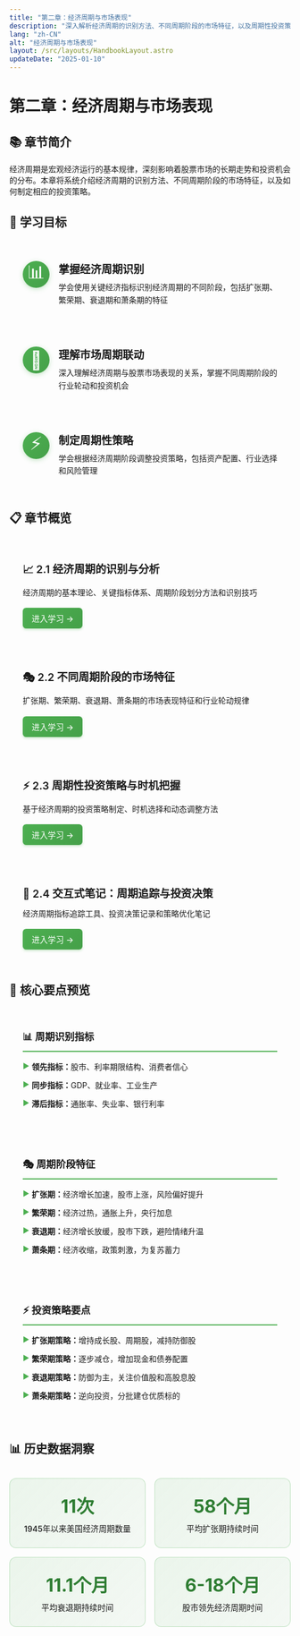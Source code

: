 ```yaml
---
title: "第二章：经济周期与市场表现"
description: "深入解析经济周期的识别方法、不同周期阶段的市场特征，以及周期性投资策略的实施要点"
lang: "zh-CN"
alt: "经济周期与市场表现"
layout: /src/layouts/HandbookLayout.astro
updateDate: "2025-01-10"
---
```


# 第二章：经济周期与市场表现

## 📚 章节简介

经济周期是宏观经济运行的基本规律，深刻影响着股票市场的长期走势和投资机会的分布。本章将系统介绍经济周期的识别方法、不同周期阶段的市场特征，以及如何制定相应的投资策略。

## 🎯 学习目标

<div class="learning-objectives">
<div class="objective-item">
<div class="objective-icon">📊</div>
<div class="objective-content">
<h4>掌握经济周期识别</h4>
<p>学会使用关键经济指标识别经济周期的不同阶段，包括扩张期、繁荣期、衰退期和萧条期的特征</p>
</div>
</div>
<div class="objective-item">
<div class="objective-icon">🔄</div>
<div class="objective-content">
<h4>理解市场周期联动</h4>
<p>深入理解经济周期与股票市场表现的关系，掌握不同周期阶段的行业轮动和投资机会</p>
</div>
</div>
<div class="objective-item">
<div class="objective-icon">⚡</div>
<div class="objective-content">
<h4>制定周期性策略</h4>
<p>学会根据经济周期阶段调整投资策略，包括资产配置、行业选择和风险管理</p>
</div>
</div>
</div>

## 📋 章节概览

<div class="chapter-overview">
<div class="overview-item">
<h4>📈 2.1 经济周期的识别与分析</h4>
<p>经济周期的基本理论、关键指标体系、周期阶段划分方法和识别技巧</p>
<div class="subsection-links">
<a href="/book2/202_Chapter2/2.1_Economic_Cycle_Identification_CN" class="subsection-link">进入学习 →</a>
</div>
</div>
<div class="overview-item">
<h4>🎭 2.2 不同周期阶段的市场特征</h4>
<p>扩张期、繁荣期、衰退期、萧条期的市场表现特征和行业轮动规律</p>
<div class="subsection-links">
<a href="/book2/202_Chapter2/2.2_Market_Characteristics_by_Cycle_CN" class="subsection-link">进入学习 →</a>
</div>
</div>
<div class="overview-item">
<h4>⚡ 2.3 周期性投资策略与时机把握</h4>
<p>基于经济周期的投资策略制定、时机选择和动态调整方法</p>
<div class="subsection-links">
<a href="/book2/202_Chapter2/2.3_Cyclical_Investment_Strategies_CN" class="subsection-link">进入学习 →</a>
</div>
</div>
<div class="overview-item">
<h4>📝 2.4 交互式笔记：周期追踪与投资决策</h4>
<p>经济周期指标追踪工具、投资决策记录和策略优化笔记</p>
<div class="subsection-links">
<a href="/book2/202_Chapter2/2.4_Interactive_Notes_Cycle_Tracking_CN" class="subsection-link">进入学习 →</a>
</div>
</div>
</div>

## 🔑 核心要点预览

<div class="key-points-preview">
<div class="point-category">
<h4>📊 周期识别指标</h4>
<ul>
<li><strong>领先指标：</strong>股市、利率期限结构、消费者信心</li>
<li><strong>同步指标：</strong>GDP、就业率、工业生产</li>
<li><strong>滞后指标：</strong>通胀率、失业率、银行利率</li>
</ul>
</div>
<div class="point-category">
<h4>🎭 周期阶段特征</h4>
<ul>
<li><strong>扩张期：</strong>经济增长加速，股市上涨，风险偏好提升</li>
<li><strong>繁荣期：</strong>经济过热，通胀上升，央行加息</li>
<li><strong>衰退期：</strong>经济增长放缓，股市下跌，避险情绪升温</li>
<li><strong>萧条期：</strong>经济收缩，政策刺激，为复苏蓄力</li>
</ul>
</div>
<div class="point-category">
<h4>⚡ 投资策略要点</h4>
<ul>
<li><strong>扩张期策略：</strong>增持成长股、周期股，减持防御股</li>
<li><strong>繁荣期策略：</strong>逐步减仓，增加现金和债券配置</li>
<li><strong>衰退期策略：</strong>防御为主，关注价值股和高股息股</li>
<li><strong>萧条期策略：</strong>逆向投资，分批建仓优质标的</li>
</ul>
</div>
</div>

## 📊 历史数据洞察

<div class="historical-insights">
<div class="insight-item">
<div class="insight-metric">11次</div>
<div class="insight-label">1945年以来美国经济周期数量</div>
</div>
<div class="insight-item">
<div class="insight-metric">58个月</div>
<div class="insight-label">平均扩张期持续时间</div>
</div>
<div class="insight-item">
<div class="insight-metric">11.1个月</div>
<div class="insight-label">平均衰退期持续时间</div>
</div>
<div class="insight-item">
<div class="insight-metric">6-18个月</div>
<div class="insight-label">股市领先经济周期时间</div>
</div>
</div>

<style>
/* 学习目标样式 */
.learning-objectives {
  display: grid;
  gap: 1.5rem;
  margin: 2rem 0;
}

.objective-item {
  display: flex;
  align-items: flex-start;
  gap: 1rem;
  background: var(--card-bg);
  border: 1px solid var(--border-color);
  border-radius: 12px;
  padding: 1.5rem;
  transition: all 0.3s ease;
}

.objective-item:hover {
  transform: translateY(-2px);
  box-shadow: 0 4px 16px rgba(0, 0, 0, 0.1);
}

.objective-icon {
  font-size: 2rem;
  background: linear-gradient(135deg, #4CAF50 0%, #45a049 100%);
  color: white;
  width: 3rem;
  height: 3rem;
  border-radius: 50%;
  display: flex;
  align-items: center;
  justify-content: center;
  flex-shrink: 0;
  box-shadow: 0 2px 8px rgba(76, 175, 80, 0.3);
}

.objective-content h4 {
  margin: 0 0 0.5rem 0;
  color: var(--text-primary);
  font-size: 1.2rem;
  font-weight: 600;
}

.objective-content p {
  margin: 0;
  color: var(--text-secondary);
  line-height: 1.6;
}

/* 章节概览样式 */
.chapter-overview {
  display: grid;
  gap: 1.5rem;
  margin: 2rem 0;
}

.overview-item {
  background: var(--card-bg);
  border: 1px solid var(--border-color);
  border-radius: 12px;
  padding: 1.5rem;
  transition: all 0.3s ease;
}

.overview-item:hover {
  transform: translateY(-2px);
  box-shadow: 0 4px 16px rgba(0, 0, 0, 0.1);
}

.overview-item h4 {
  margin: 0 0 0.75rem 0;
  color: var(--text-primary);
  font-size: 1.2rem;
  font-weight: 600;
}

.overview-item p {
  margin: 0 0 1rem 0;
  color: var(--text-secondary);
  line-height: 1.6;
}

.subsection-links {
  display: flex;
  gap: 0.75rem;
  flex-wrap: wrap;
}

.subsection-link {
  background: linear-gradient(135deg, #4CAF50 0%, #45a049 100%);
  color: white;
  text-decoration: none;
  padding: 0.5rem 1rem;
  border-radius: 6px;
  font-size: 0.9rem;
  font-weight: 500;
  transition: all 0.3s ease;
  box-shadow: 0 2px 4px rgba(76, 175, 80, 0.3);
}

.subsection-link:hover {
  background: linear-gradient(135deg, #45a049 0%, #388e3c 100%);
  transform: translateY(-1px);
  box-shadow: 0 4px 8px rgba(76, 175, 80, 0.4);
}

/* 核心要点预览样式 */
.key-points-preview {
  display: grid;
  grid-template-columns: repeat(auto-fit, minmax(280px, 1fr));
  gap: 1.5rem;
  margin: 2rem 0;
}

.point-category {
  background: var(--card-bg);
  border: 1px solid var(--border-color);
  border-radius: 12px;
  padding: 1.5rem;
}

.point-category h4 {
  margin: 0 0 1rem 0;
  color: var(--text-primary);
  font-size: 1.1rem;
  font-weight: 600;
  border-bottom: 2px solid #4CAF50;
  padding-bottom: 0.5rem;
}

.point-category ul {
  margin: 0;
  padding: 0;
  list-style: none;
}

.point-category li {
  margin: 0.75rem 0;
  padding-left: 1rem;
  position: relative;
  color: var(--text-secondary);
  line-height: 1.5;
}

.point-category li::before {
  content: "▶";
  position: absolute;
  left: 0;
  color: #4CAF50;
  font-size: 0.8rem;
}

.point-category strong {
  color: var(--text-primary);
  font-weight: 600;
}

/* 历史数据洞察样式 */
.historical-insights {
  display: grid;
  grid-template-columns: repeat(auto-fit, minmax(200px, 1fr));
  gap: 1rem;
  margin: 2rem 0;
}

.insight-item {
  background: linear-gradient(135deg, rgba(76, 175, 80, 0.1) 0%, rgba(69, 160, 73, 0.05) 100%);
  border: 1px solid rgba(76, 175, 80, 0.3);
  border-radius: 12px;
  padding: 1.5rem;
  text-align: center;
  transition: all 0.3s ease;
}

.insight-item:hover {
  transform: translateY(-2px);
  box-shadow: 0 4px 16px rgba(76, 175, 80, 0.2);
}

.insight-metric {
  font-size: 2rem;
  font-weight: 700;
  color: #2E7D32;
  margin-bottom: 0.5rem;
}

.insight-label {
  font-size: 0.9rem;
  color: var(--text-secondary);
  font-weight: 500;
}

/* 暗色主题适配 */
[data-theme="dark"] .objective-icon {
  background: linear-gradient(135deg, #66BB6A 0%, #4CAF50 100%);
  color: #1B5E20;
}

[data-theme="dark"] .subsection-link {
  background: linear-gradient(135deg, #66BB6A 0%, #4CAF50 100%);
  color: #1B5E20;
}

[data-theme="dark"] .subsection-link:hover {
  background: linear-gradient(135deg, #4CAF50 0%, #388e3c 100%);
  color: white;
}

[data-theme="dark"] .insight-metric {
  color: #81C784;
}

/* 响应式设计 */
@media (max-width: 768px) {
  .learning-objectives,
  .chapter-overview {
    gap: 1rem;
  }
  
  .objective-item,
  .overview-item {
    padding: 1rem;
  }
  
  .key-points-preview {
    grid-template-columns: 1fr;
    gap: 1rem;
  }
  
  .historical-insights {
    grid-template-columns: repeat(2, 1fr);
  }
}

@media (max-width: 480px) {
  .historical-insights {
    grid-template-columns: 1fr;
  }
}
</style> 
 
 
 